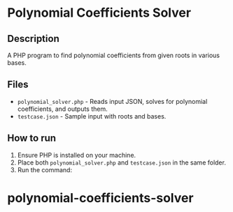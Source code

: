 # Polynomial Coefficients Solver

## Description
A PHP program to find polynomial coefficients from given roots in various bases.

## Files
- `polynomial_solver.php` - Reads input JSON, solves for polynomial coefficients, and outputs them.
- `testcase.json` - Sample input with roots and bases.

## How to run
1. Ensure PHP is installed on your machine.
2. Place both `polynomial_solver.php` and `testcase.json` in the same folder.
3. Run the command:
# polynomial-coefficients-solver

